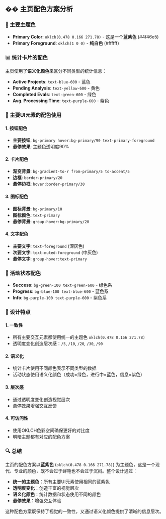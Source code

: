 

## �� **主页配色方案分析**

### **🎯 主要主题色**
- **Primary Color**: `oklch(0.478 0.166 271.78)` - 这是一个**蓝紫色** (#4f46e5)
- **Primary Foreground**: `oklch(1 0 0)` - **纯白色** (#ffffff)

### **📊 统计卡片的配色**
主页使用了**语义化颜色**来区分不同类型的统计信息：
- **Active Projects**: `text-blue-600` - 蓝色
- **Pending Analysis**: `text-yellow-600` - 黄色  
- **Completed Evals**: `text-green-600` - 绿色
- **Avg. Processing Time**: `text-purple-600` - 紫色

### **🎨 主要UI元素的配色使用**

#### **1. 按钮配色**
- **主要按钮**: `bg-primary hover:bg-primary/90 text-primary-foreground`
- **悬停效果**: 主题色透明度90%

#### **2. 卡片配色**
- **渐变背景**: `bg-gradient-to-r from-primary/5 to-accent/5`
- **边框**: `border-primary/20`
- **悬停边框**: `hover:border-primary/30`

#### **3. 图标配色**
- **图标背景**: `bg-primary/10`
- **图标颜色**: `text-primary`
- **悬停背景**: `group-hover:bg-primary/20`

#### **4. 文字配色**
- **主要文字**: `text-foreground` (深灰色)
- **次要文字**: `text-muted-foreground` (中灰色)
- **悬停文字**: `group-hover:text-primary`

### **🌈 活动状态配色**
- **Success**: `bg-green-100 text-green-600` - 绿色系
- **Progress**: `bg-blue-100 text-blue-600` - 蓝色系  
- **Info**: `bg-purple-100 text-purple-600` - 紫色系

### **🎯 设计特点**

#### **1. 一致性**
- 所有主要交互元素都使用统一的主题色 `oklch(0.478 0.166 271.78)`
- 透明度变化创造层次感：`/5`, `/10`, `/20`, `/30`, `/90`

#### **2. 语义化**
- 统计卡片使用不同颜色表示不同类型的数据
- 活动状态使用语义化颜色（成功=绿色，进行中=蓝色，信息=紫色）

#### **3. 层次感**
- 通过透明度变化创造视觉层次
- 悬停效果增强交互反馈

#### **4. 可访问性**
- 使用OKLCH色彩空间确保更好的对比度
- 明暗主题都有对应的配色方案

### **🔍 总结**

主页的配色方案以**蓝紫色** (`oklch(0.478 0.166 271.78)`) 为主题色，这是一个现代、专业的颜色，既不会过于鲜艳也不会过于沉闷。整个设计通过：

- **统一的主题色**：所有主要UI元素使用相同的蓝紫色
- **透明度变化**：创造丰富的视觉层次
- **语义化颜色**：统计数据和状态使用不同的颜色
- **悬停效果**：增强交互体验

这种配色方案既保持了视觉的一致性，又通过语义化颜色提供了清晰的信息层次。